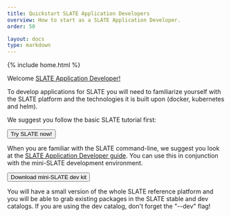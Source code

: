 ```yaml
---
title: Quickstart SLATE Application Developers
overview: How to start as a SLATE Application Developer.
order: 50

layout: docs
type: markdown
---
```

{% include home.html %}

Welcome [SLATE Application Developer!](http://slateci.io/docs/concepts/individual-roles/application-developer.html)

To develop applications for SLATE you will need to familiarize yourself with the SLATE platform and the technologies it is built upon (docker, kubernetes and helm).

We suggest you follow the basic SLATE tutorial first:

<div id="doc-call" class="container-fluid doc-call-container ">
    <div class="row doc-call-row">
        <div class="col-md-10 nofloat center-block">
            <div class="col-sm-9 text-center nofloat center-block">
                <a href="https://sandbox.slateci.io:5000"><button class="btn btn-slate">Try SLATE now!</button></a>    
            </div>
        </div>
    </div>
</div>

When you are familiar with the SLATE command-line, we suggest you look at the [SLATE Application Developer guide](http://slateci.io/docs/applications/development/overview.html). You can use this in conjunction with the mini-SLATE development environment.

<div id="doc-call" class="container-fluid doc-call-container ">
    <div class="row doc-call-row">
        <div class="col-md-10 nofloat center-block">
            <div class="col-sm-9 text-center nofloat center-block">
                <a href="https://github.com/slateci/minislate"><button class="btn btn-slate">Download mini-SLATE dev kit</button></a>    
            </div>
        </div>
    </div>
</div>

You will have a small version of the whole SLATE reference platform and you will be able to grab existing packages in the SLATE stable and dev catalogs.  If you are using the dev catalog, don't forget the "--dev" flag!
